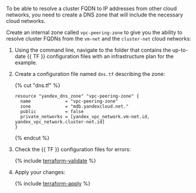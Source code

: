 To be able to resolve a cluster FQDN to IP addresses from other cloud networks, you need to create a DNS zone that will include the necessary cloud networks.

Create an internal zone called `vpc-peering-zone` to give you the ability to resolve cluster FQDNs from the `vm-net` and the `cluster-net` cloud networks:

1. Using the command line, navigate to the folder that contains the up-to-date {{ TF }} configuration files with an infrastructure plan for the example.

1. Create a configuration file named `dns.tf` describing the zone:

    {% cut "dns.tf" %}

    ```hcl
    resource "yandex_dns_zone" "vpc-peering-zone" {
      name             = "vpc-peering-zone"
      zone             = "mdb.yandexcloud.net."
      public           = false
      private_networks = [yandex_vpc_network.vm-net.id, yandex_vpc_network.cluster-net.id]
    }
    ```

    {% endcut %}

1. Check the {{ TF }} configuration files for errors:

    {% include [terraform-validate](../../../mdb/terraform/validate.md) %}

1. Apply your changes:

    {% include [terraform-apply](../../../mdb/terraform/apply.md) %}

